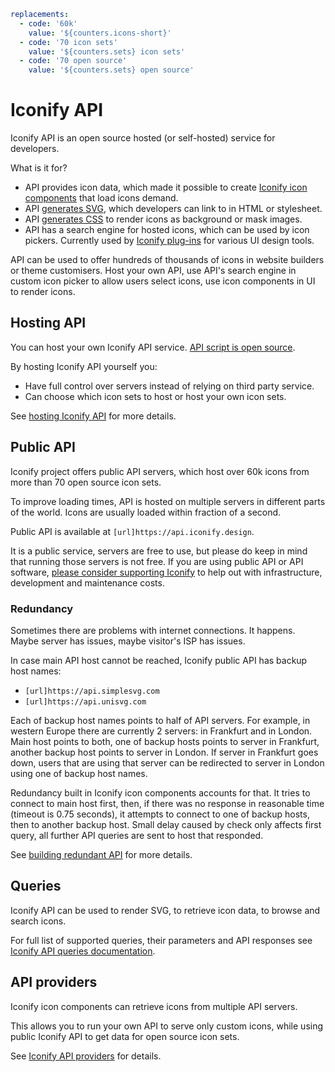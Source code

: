```yaml
replacements:
  - code: '60k'
    value: '${counters.icons-short}'
  - code: '70 icon sets'
    value: '${counters.sets} icon sets'
  - code: '70 open source'
    value: '${counters.sets} open source'
```

# Iconify API

Iconify API is an open source hosted (or self-hosted) service for developers. 

What is it for?

- API provides icon data, which made it possible to create [Iconify icon components](../icon-components/index.md) that load icons demand.
- API [generates SVG](./svg.md), which developers can link to in HTML or stylesheet.
- API [generates CSS](./css.md) to render icons as background or mask images.
- API has a search engine for hosted icons, which can be used by icon pickers. Currently used by [Iconify plug-ins](../design/index.md) for various UI design tools.

API can be used to offer hundreds of thousands of icons in website builders or theme customisers. Host your own API, use API's search engine in custom icon picker to allow users select icons, use icon components in UI to render icons.

## Hosting API

You can host your own Iconify API service. [API script is open source](https://github.com/iconify/api).

By hosting Iconify API yourself you:

- Have full control over servers instead of relying on third party service.
- Can choose which icon sets to host or host your own icon sets.

See [hosting Iconify API](./hosting.md) for more details.

## Public API

Iconify project offers public API servers, which host over 60k icons from more than 70 open source icon sets.

To improve loading times, API is hosted on multiple servers in different parts of the world. Icons are usually loaded within fraction of a second.

Public API is available at `[url]https://api.iconify.design`.

It is a public service, servers are free to use, but please do keep in mind that running those servers is not free. If you are using public API or API software, [please consider supporting Iconify](https://iconify.design/sponsors/) to help out with infrastructure, development and maintenance costs.

### Redundancy

Sometimes there are problems with internet connections. It happens. Maybe server has issues, maybe visitor's ISP has issues.

In case main API host cannot be reached, Iconify public API has backup host names:

- `[url]https://api.simplesvg.com`
- `[url]https://api.unisvg.com`

Each of backup host names points to half of API servers. For example, in western Europe there are currently 2 servers: in Frankfurt and in London. Main host points to both, one of backup hosts points to server in Frankfurt, another backup host points to server in London. If server in Frankfurt goes down, users that are using that server can be redirected to server in London using one of backup host names.

Redundancy built in Iconify icon components accounts for that. It tries to connect to main host first, then, if there was no response in reasonable time (timeout is 0.75 seconds), it attempts to connect to one of backup hosts, then to another backup host. Small delay caused by check only affects first query, all further API queries are sent to host that responded.

See [building redundant API](./cdn.md) for more details.

## Queries

Iconify API can be used to render SVG, to retrieve icon data, to browse and search icons.

For full list of supported queries, their parameters and API responses see [Iconify API queries documentation](./queries.md).

## API providers

Iconify icon components can retrieve icons from multiple API servers.

This allows you to run your own API to serve only custom icons, while using public Iconify API to get data for open source icon sets.

See [Iconify API providers](./providers.md) for details.
